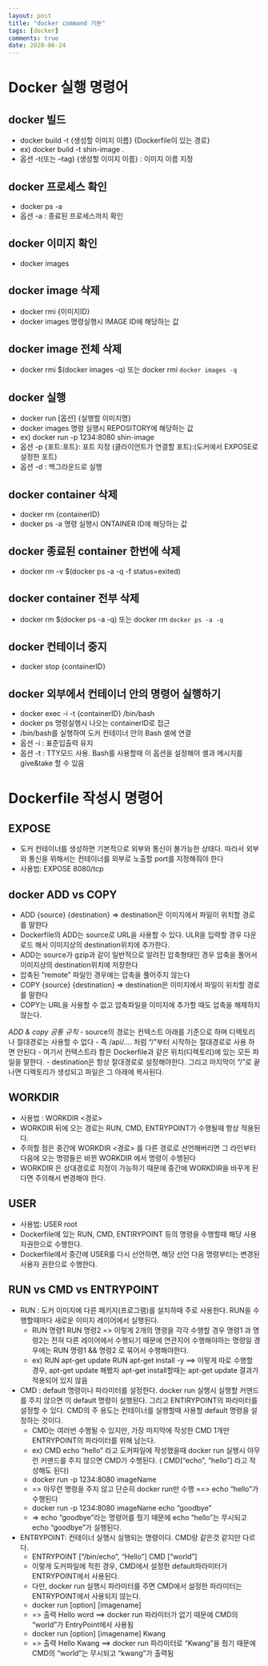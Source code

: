```yaml
---
layout: post
title: "docker command 기본"
tags: [docker]
comments: true
date: 2020-06-24
---
```


# Docker 실행 명령어

## docker 빌드
- docker build -t {생성할 이미지 이름} {Dockerfile이 있는 경로}
- ex) docker build -t shin-image .
- 옵션 -t(또는 –tag) {생성할 이미지 이름} : 이미지 이름 지정

## docker 프로세스 확인
- docker ps -a
- 옵션 -a : 종료된 프로세스까지 확인

## docker 이미지 확인
- docker images

## docker image 삭제
- docker rmi {이미지ID}
- docker images 명령실행시 IMAGE ID에 해당하는 값

## docker image 전체 삭제
- docker rmi $(docker images -q) 또는 docker rmi `docker images -q`

## docker 실행
- docker run [옵션] {실행할 이미지명}
- docker images 명령 실행시 REPOSITORY에 해당하는 값
- ex) docker run -p 1234:8080 shin-image
- 옵션 -p {포트:포트}: 포트 지정 (클라이언트가 연결할 포트):(도커에서 EXPOSE로 설정한 포트)
- 옵션 -d : 백그라운드로 실행

## docker container 삭제
- docker rm {containerID}
- docker ps -a 명령 실행시 ONTAINER ID에 해당하는 값

## docker 종료된 container 한번에 삭제
- docker rm -v $(docker ps -a -q -f status=exited)

## docker container 전부 삭제
- docker rm $(docker ps -a -q) 또는 docker rm `docker ps -a -q`

## docker 컨테이너 중지
- docker stop {containerID}

## docker 외부에서 컨테이너 안의 명령어 실행하기
- docker exec -i -t {containerID} /bin/bash
- docker ps 명령실행시 나오는 containerID로 접근
- /bin/bash를 실행하여 도커 컨테이너 안의 Bash 셀에 연결
- 옵션 -i : 표준입출력 유지
- 옵션 -t : TTY모드 사용. Bash를 사용할때 이 옵션을 설정해야 셸과 메시지를 give&take 할 수 있음



# Dockerfile 작성시 명령어

## EXPOSE
- 도커 컨테이너를 생성하면 기본적으로 외부와 통신이 불가능한 상태다. 따라서 외부와 통신을 위해서는 컨테이너를 외부로 노출할 port를 지정해줘야 한다
- 사용법: EXPOSE 8080/tcp

## docker ADD vs COPY
- ADD {source} {destination} => destination은 이미지에서 파일이 위치할 경로를 말한다
- Dockerfile의 ADD는 source로 URL을 사용할 수 있다. ULR을 입력할 경우 다운로드 해서 이미지상의 destination위치에 추가한다.
- ADD는 source가 gzip과 같이 일반적으로 알려진 압축형태인 경우 압축을 풀어서 이미지상의 destination위치에 저장한다
- 압축된 “remote” 파일인 경우에는 압축을 풀어주지 않는다
- COPY {source} {destination} => destination은 이미지에서 파일이 위치할 경로를 말한다
- COPY는 URL을 사용할 수 없고 압축파일을 이미지에 추가할 때도 압축을 해제하지 않는다.

*ADD & copy 공통 규칙* - source의 경로는 컨텍스트 아래를 기준으로 하며 디렉토리나 절대경로는 사용할 수 없다 - 즉 /api/…. 처럼 “/”부터 시작하는 절대경로로 사용 하면 안된다 - 여기서 컨텍스트라 함은 Dockerfile과 같은 위치(디렉토리)에 있는 모든 파일을 말한다. - destination은 항상 절대경로로 설정해야한다. 그리고 마지막이 “/”로 끝나면 디렉토리가 생성되고 파일은 그 아래에 복사된다.

## WORKDIR
- 사용법 : WORKDIR <경로>
- WORKDIR 뒤에 오는 경로는 RUN, CMD, ENTRYPOINT가 수행될때 항상 적용된다.
- 주의할 점은 중간에 WORKDIR <경로> 를 다른 경로로 선언해버리면 그 라인부터 다음에 오는 명령들은 바뀐 WORKDIR 에서 명령이 수행된다
- WORKDIR 은 상대경로로 지정이 가능하기 때문에 중간에 WORKDIR을 바꾸게 된다면 주의해서 변경해야 한다.

## USER
- 사용법: USER root
- Dockerfile에 있는 RUN, CMD, ENTIRYPOINT 등의 명령을 수행할때 해당 사용자권한으로 수행한다.
- Dockerfile에서 중간에 USER를 다시 선언하면, 해당 선언 다음 명령부터는 변경된 사용자 권한으로 수행한다.

## RUN vs CMD vs ENTRYPOINT
- RUN : 도커 이미지에 다른 패키지(프로그램)를 설치하때 주로 사용한다. RUN을 수행할때마다 새로운 이미지 레이어에서 실행된다.
    - RUN 명령1 RUN 명령2 => 이렇게 2개의 명령을 각각 수행할 경우 명령1 과 명령2는 전혀 다른 레이어에서 수행되기 때문에 연관지어 수행해야하는 명령일 경우에는 RUN 명령1 && 명령2 로 묶어서 수행해야한다.
    - ex) RUN apt-get update RUN apt-get install -y ==> 이렇게 따로 수행할 경우, apt-get update 해봤자 apt-get install할때는 apt-get update 결과가 적용되어 있지 않음
- CMD : default 명령이나 파라미터를 설정한다. docker run 실행시 실행할 커맨드를 주지 않으면 이 default 명령이 실행된다. 그리고 ENTIRYPOINT의 파라미터를 설정할 수 있다. CMD의 주 용도는 컨테이너를 실행할때 사용할 default 명령을 설정하는 것이다.
    - CMD는 여러번 수행될 수 있지만, 가장 마지막에 작성한 CMD 1개만 ENTRYPOINT의 파라미터를 위해 남는다.
    - ex) CMD echo “hello” 라고 도커파일에 작성했을때 docker run 실행시 아무런 커맨드를 주지 않으면 CMD가 수행된다. ( CMD[“echo”, “hello”] 라고 작성해도 된다)
    - docker run -p 1234:8080 imageName
    - => 아무런 명령을 주지 않고 단순히 docker run만 수행 ==> echo “hello”가 수행된다
    - docker run -p 1234:8080 imageName echo “goodbye”
    - => echo “goodbye”라는 명령어를 줬기 때문에 echo “hello”는 무시되고 echo “goodbye”가 실행된다.
- ENTRYPOINT: 컨테이너 실행시 실행되는 명령이다. CMD랑 같은것 같지만 다르다.
    - ENTRYPOINT [“/bin/echo”, “Hello”] CMD [“world”]
    - 이렇게 도커파일에 적힌 경우, CMD에서 설정한 default파라미터가 ENTRYPOINT에서 사용된다.
    - 다만, docker run 실행시 파라미터를 주면 CMD에서 설정한 파라미터는 ENTRYPOINT에서 사용되지 않는다.
    - docker run [option] [imagename]
    - => 출력 Hello word ==> docker run 파라미터가 없기 때문에 CMD의 “world”가 EntryPoint에서 사용됨
    - docker run [option] [imagename] Kwang
    - => 출력 Hello Kwang ==> docker run 파라미터로 “Kwang”을 줬기 때문에 CMD의 “world”는 무시되고 “kwang”가 출력됨
